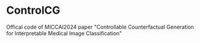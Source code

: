 # ControlCG
Offical code of MICCAI2024 paper "Controllable Counterfactual Generation for Interpretable Medical Image Classification"

